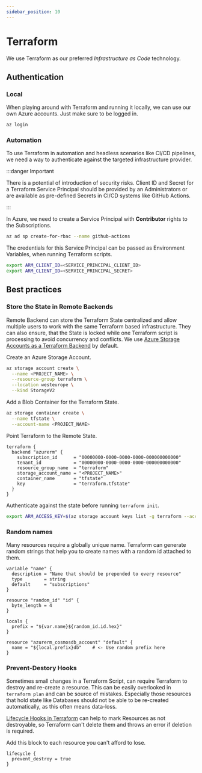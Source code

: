 ```yaml
---
sidebar_position: 10
---
```


# Terraform

We use Terraform as our preferred *Infrastructure as Code* technology.

## Authentication

### Local

When playing around with Terraform and running it locally, we can use our own Azure accounts. Just make sure to be logged in.

```bash
az login
```

### Automation

To use Terraform in automation and headless scenarios like CI/CD pipelines, we need a way to authenticate against the targeted infrastructure provider.

:::danger Important

There is a potential of introduction of security risks. Client ID and Secret for a Terraform Service Principal should be provided by an Administrators or are available as pre-defined Secrets in CI/CD systems like GitHub Actions.

:::

In Azure, we need to create a Service Principal with **Contributor** rights to the Subscriptions.

```bash
az ad sp create-for-rbac --name github-actions
```

The credentials for this Service Principal can be passed as Environment Variables, when running Terraform scripts.

```bash
export ARM_CLIENT_ID=<SERVICE_PRINCIPAL_CLIENT_ID>
export ARM_CLIENT_ID=<SERVICE_PRINCIPAL_SECRET>
```

## Best practices

### Store the State in Remote Backends

Remote Backend can store the Terraform State centralized and allow multiple users to work with the same Terraform based infrastructure. They can also ensure, that the State is locked while one Terraform script is processing to avoid concurrency and conflicts. We use [Azure Storage Accounts as a Terraform Backend](https://docs.microsoft.com/en-us/azure/terraform/terraform-backend) by default.

Create an Azure Storage Account.

```bash
az storage account create \
  --name <PROJECT_NAME> \
  --resource-group terraform \
  --location westeurope \
  --kind StorageV2
```

Add a Blob Container for the Terraform State.

```bash
az storage container create \
  --name tfstate \
  --account-name <PROJECT_NAME>
```

Point Terraform to the Remote State.

```hcl title="main.tf"
terraform {
  backend "azurerm" {
    subscription_id      = "00000000-0000-0000-0000-000000000000"
    tenant_id            = "00000000-0000-0000-0000-000000000000"
    resource_group_name  = "terraform"
    storage_account_name = "<PROJECT_NAME>"
    container_name       = "tfstate"
    key                  = "terraform.tfstate"
  }
}
```

Authenticate against the state before running `terraform init`.

```bash
export ARM_ACCESS_KEY=$(az storage account keys list -g terraform --account-name <PROJECT_NAME> -o tsv --query "[0].value")
```

### Random names

Many resources require a globally unique name. Terraform can generate random strings that help you to create names with a random id attached to them.

```hcl title="variables.tf"
variable "name" {
  description = "Name that should be prepended to every resource"
  type        = string
  default     = "subscriptions"
}

resource "random_id" "id" {
  byte_length = 4
}

locals {
  prefix = "${var.name}${random_id.id.hex}"
}
```

```hcl title="azure_cosmos_db.tf"
resource "azurerm_cosmosdb_account" "default" {
  name = "${local.prefix}db"	# <- Use random prefix here
}
```

### Prevent-Destory Hooks

Sometimes small changes in a Terraform Script, can require Terraform to destroy and re-create a resource. This can be easily overlooked in `terraform plan` and can be source of mistakes. Especially those resources that hold state like Databases should not be able to be re-created automatically, as this often means data-loss.

[Lifecycle Hooks in Terraform](https://www.terraform.io/docs/language/meta-arguments/lifecycle.html) can help to mark Resources as not destroyable, so Terraform can't delete them and throws an error if deletion is required.

Add this block to each resource you can't afford to lose.

```hcl
lifecycle {
  prevent_destroy = true
}
```
